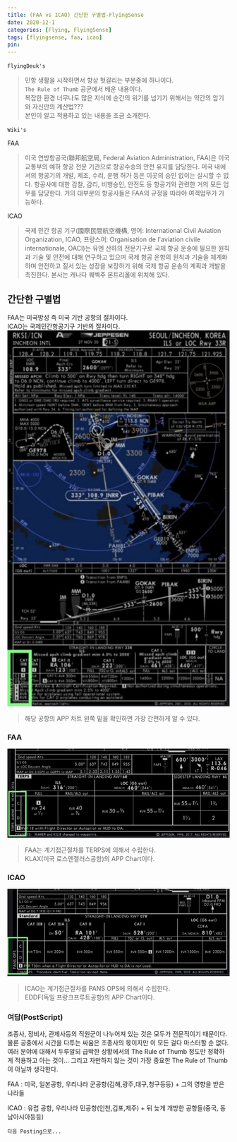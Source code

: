 ```yaml
---
title: (FAA vs ICAO) 간단한 구별법-FlyingSense
date: 2020-12-1
categories: [Flying, FlyingSense]
tags: [flyingsense, faa, icao]
pin:
---
```


`FlyingDeuk's`
> 민항 생활을 시작하면서 항상 헛갈리는 부분중에 하나이다. <br>
`The Rule of Thumb` 공군에서 배운 내용이다. <br>
복잡한 환경 너무나도 많은 지식에 순간의 위기를 넘기기 위해서는 약간의 암기와 자신만의 계산법??? <br>
본인이 알고 적용하고 있는 내용을 조금 소개한다.

`Wiki's`

FAA
> 미국 연방항공국(聯邦航空局, Federal Aviation Administration, FAA)은 미국 교통부의 예하 항공 전문 기관으로 항공수송의 안전 유지를 담당한다. 미국 내에서의 항공기의 개발, 제조, 수리, 운행 허가 등은 이곳의 승인 없이는 실시할 수 없다. 항공사에 대한 감찰, 감리, 비행승인, 안전도 등 항공기와 관련한 거의 모든 업무를 담당한다. 거의 대부분의 항공사들은 FAA의 규정을 따라야 여객업무가 가능하다.

ICAO
>국제 민간 항공 기구(國際民間航空機構, 영어: International Civil Aviation Organization, ICAO, 프랑스어: Organisation de l'aviation civile internationale, OACI)는 유엔 산하의 전문기구로 국제 항공 운송에 필요한 원칙과 기술 및 안전에 대해 연구하고 있으며 국제 항공 운항의 원칙과 기술을 체계화하며 안전하고 질서 있는 성장을 보장하기 위해 국제 항공 운송의 계획과 개발을 촉진한다. 본사는 캐나다 퀘벡주 몬트리올에 위치해 있다.

## 간단한 구별법
FAA는 미국방성 즉 미국 기반 공항의 절차이다. <br>
ICAO는 국제민간항공기구 기반의 절차이다. <br>
![faaicao](/img/flying/sense/faaicao/faaicao.jpg)
>해당 공항의 APP 차트 왼쪽 밑을 확인하면 가장 간편하게 알 수 있다.

### FAA
![faa](/img/flying/sense/faaicao/faa.jpg)
> FAA는 계기접근절차를 TERPS에 의해서 수립한다. <br>
KLAX(미국 로스엔젤러스공항)의 APP Chart이다.

### ICAO
![icao](/img/flying/sense/faaicao/icao.jpg)
>ICAO는 계기접근절차를 PANS OPS에 의해서 수립한다. <br>
EDDF(독일 프랑크프루트공항)의 APP Chart이다.

### 여담(PostScript)
조종사, 정비사, 관제사등의 직원군이 나누어져 있는 것은 모두가 전문직이기 때문이다. <br>
물론 공중에서 시간을 다투는 싸움은 조종사의 몫이지만 이 모든 걸다 마스터할 순 없다. <br>
여러 분야에 대해서 두루알되 급박한 상황에서의 The Rule of Thumb 정도만 정확하게 적용하고 아는 것이... 그리고 자만하지 않는 것이 가장 중요한 The Rule of Thumb이 아닐까 생각한다. <br>

FAA : 미국, 일본공항, 우리나라 군공항(김해,광주,대구,청구등등) + 그의 영향을 받은 나라들

ICAO : 유럽 공항, 우리나라 민공항(인천,김포,제주) + 뒤 늦게 개방한 공항들(중국, 동남아시아등등)

`다음 Posting으로...`
